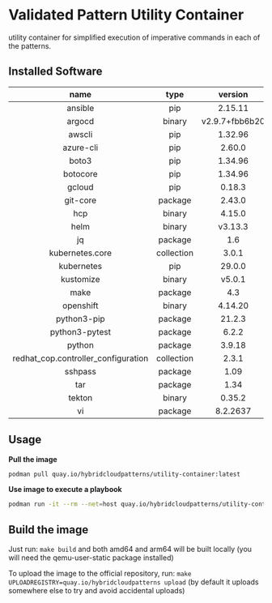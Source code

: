 # Validated Pattern Utility Container

utility container for simplified execution of imperative commands in each of the patterns.


## Installed Software

|               name                |  type    |   version    |
|:---------------------------------:|:--------:|:------------:|
|ansible                            |pip       |2.15.11       |
|argocd                             |binary    |v2.9.7+fbb6b20|
|awscli                             |pip       |1.32.96       |
|azure-cli                          |pip       |2.60.0        |
|boto3                              |pip       |1.34.96       |
|botocore                           |pip       |1.34.96       |
|gcloud                             |pip       |0.18.3        |
|git-core                           |package   |2.43.0        |
|hcp                                |binary    |4.15.0        |
|helm                               |binary    |v3.13.3       |
|jq                                 |package   |1.6           |
|kubernetes.core                    |collection|3.0.1         |
|kubernetes                         |pip       |29.0.0        |
|kustomize                          |binary    |v5.0.1        |
|make                               |package   |4.3           |
|openshift                          |binary    |4.14.20       |
|python3-pip                        |package   |21.2.3        |
|python3-pytest                     |package   |6.2.2         |
|python                             |package   |3.9.18        |
|redhat_cop.controller_configuration|collection|2.3.1         |
|sshpass                            |package   |1.09          |
|tar                                |package   |1.34          |
|tekton                             |binary    |0.35.2        |
|vi                                 |package   |8.2.2637      |

## Usage
**Pull the image**
```bash
podman pull quay.io/hybridcloudpatterns/utility-container:latest
```

**Use image to execute a playbook**
```bash
podman run -it --rm --net=host quay.io/hybridcloudpatterns/utility-container:latest ansible-playbook <playbook>.yml
```

## Build the image
Just run: `make build` and both amd64 and arm64 will be built locally (you will need the qemu-user-static package installed)

To upload the image to the official repository, run: `make UPLOADREGISTRY=quay.io/hybridcloudpatterns upload` (by default it uploads somewhere else
to try and avoid accidental uploads)

